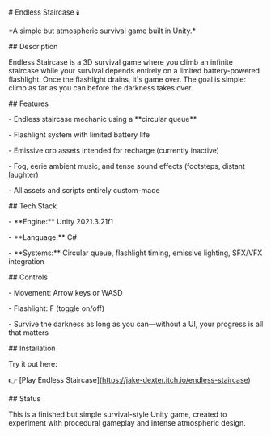 \# Endless Staircase 🕯️  

\*A simple but atmospheric survival game built in Unity.\*  



\## Description  

Endless Staircase is a 3D survival game where you climb an infinite staircase while your survival depends entirely on a limited battery-powered flashlight. Once the flashlight drains, it's game over. The goal is simple: climb as far as you can before the darkness takes over.



\## Features  

\- Endless staircase mechanic using a \*\*circular queue\*\*  

\- Flashlight system with limited battery life  

\- Emissive orb assets intended for recharge (currently inactive)  

\- Fog, eerie ambient music, and tense sound effects (footsteps, distant laughter)  

\- All assets and scripts entirely custom-made  



\## Tech Stack  

\- \*\*Engine:\*\* Unity 2021.3.21f1  

\- \*\*Language:\*\* C#  

\- \*\*Systems:\*\* Circular queue, flashlight timing, emissive lighting, SFX/VFX integration  



\## Controls  

\- Movement: Arrow keys or WASD  

\- Flashlight: F (toggle on/off)  

\- Survive the darkness as long as you can—without a UI, your progress is all that matters  



\## Installation  

Try it out here:  

👉 \[Play Endless Staircase](https://jake-dexter.itch.io/endless-staircase)  



\## Status  

This is a finished but simple survival-style Unity game, created to experiment with procedural gameplay and intense atmospheric design.



